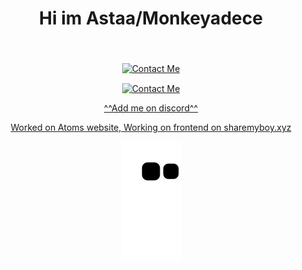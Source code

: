 <h1 align="center">Hi im Astaa/Monkeyadece</h1>
<p align="center">
  <a href="https://discord.gg/steel">
</a>
<br />
  <br />
  <a href="https://discord.com/users/376883512671993857">
  <img align="center" alt="Contact Me" src="https://lanyard-profile-readme.vercel.app/api/376883512671993857"/>
  <p align="center">
  <p align="center">
  <img align="center" alt="Contact Me" src="https://discord.c99.nl/widget/theme-3/376883512671993857.png"/>
      <p align="center">
  <p align="center">^^Add me on discord^^</p>
  <p align="center">Worked on Atoms website, Working on frontend on sharemyboy.xyz</p>
<!-- <p align="center">
<a href="https://discord.gg/steel">
  <img src="https://discordapp.com/api/guilds/1065719489536204820/widget.png?style=banner2" alt="Discord Banner 2"/>
</a>
  <p align="center">
Join my server :) -->

<!--- Snake Graph --->
<p align="center">
<img src="https://github.com/amrit6969/amrit6969/raw/output/github-contribution-grid-snake.svg" alt="snake" style="max-width: 100%;">
